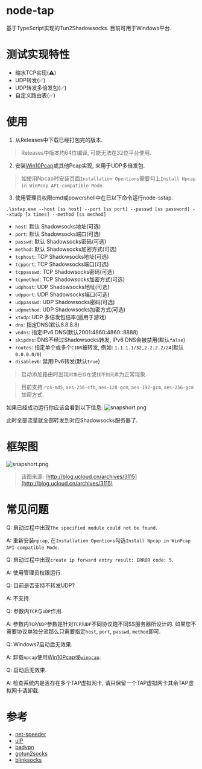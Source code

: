 # node-tap
基于TypeScript实现的Tun2Shadowsocks.
目前可用于Windows平台.

# 测试实现特性
* 缩水TCP实现(⚠️)
* UDP转发(✅)
* UDP转发多倍发包(✅)
* 自定义路由表(✅)

# 使用

1) 从Releases中下载已经打包完的版本.
> Releases中版本均64位编译, 可能无法在32位平台使用.
2) 安装[Win10Pcap](http://www.win10pcap.org/)或其他Pcap实现, 来用于UDP多倍发包.
> 如使用Npcap时安装页面`Installation Opentions`需要勾上`Install Npcap in WinPcap API-compatible Mode`. 
3) 使用管理员权限cmd或powershell中在已以下命令运行node-sstap.
```
.\sstap.exe --host [ss host] --port [ss port] --passwd [ss password] --xtudp [x times] --method [ss method]
```

* `host`: 默认 Shadowsocks地址(可选)
* `port`: 默认 Shadowsocks端口(可选)
* `passwd`: 默认 Shadowsocks密码(可选)
* `method`: 默认 Shadowsocks加密方式(可选)
* `tcphost`: TCP Shadowsocks地址(可选)
* `tcpport`: TCP Shadowsocks端口(可选)
* `tcppasswd`: TCP Shadowsocks密码(可选)
* `tcpmethod`: TCP Shadowsocks加密方式(可选)
* `udphost`: UDP Shadowsocks地址(可选)
* `udpport`: UDP Shadowsocks端口(可选)
* `udppasswd`: UDP Shadowsocks密码(可选)
* `udpmethod`: UDP Shadowsocks加密方式(可选)
* `xtudp`: UDP 多倍发包倍率(适用于游戏)
* `dns`: 指定DNS(默认8.8.8.8)
* `v6dns`: 指定IPv6 DNS(默认2001:4860:4860::8888)
* `skipdns`: DNS不经过Shadowsocks转发, IPv6 DNS会被禁用(默认`false`)
* `routes`: 指定单个或多个`CIDR`被转发, 例如: `1.1.1.1/32,2.2.2.2/24`(默认`0.0.0.0/0`)
* `disablev6`: 禁用IPv6转发(默认`true`)

> 启动添加路由时出现`对象已存在`或`找不到元素`为正常现象.

> 目前支持 `rc4-md5`, `aes-256-cfb`, `aes-128-gcm`, `aes-192-gcm`, `aes-256-gcm` 加密方式.

如果已经成功运行你应该会看到以下信息:
![snapshort.png](https://i.loli.net/2018/03/31/5abf7da82d4d1.png)

此时全部流量就全部转发到对应Shadowsocks服务器了.

# 框架图
![snapshort.png](https://i.loli.net/2018/03/31/5abf8255372bd.png)
> 该图来源: [http://blog.ucloud.cn/archives/3115](http://blog.ucloud.cn/archives/3115)

# 常见问题
Q: 启动过程中出现`The specified module could not be found`.

A: 重新安装`npcap`, 在`Installation Opentions`勾选`Install Npcap in WinPcap API-compatible Mode`.

Q: 启动过程中出现`create ip forward entry result: ERROR code: 5`.

A: 使用管理员权限运行.

Q: 目前是否支持不转发UDP?

A: 不支持.

Q: 参数内`TCP`与`UDP`作用.

A: 参数内`TCP`/`UDP`参数是针对`TCP`/`UDP`不同协议跑不同SS服务器所设计的. 如果您不需要协议单独分流那么只需要指定`host`, `port`, `passwd`, `method`即可.

Q: Windows7启动后无效果.

A: 卸载`npcap`使用[Win10Pcap](http://www.win10pcap.org/)或[`winpcap`](https://www.winpcap.org/).

Q: 启动后无效果.

A: 检查系统内是否存在多个TAP虚拟网卡, 请只保留一个TAP虚拟网卡其余TAP虚拟网卡请卸载.

# 参考
* [net-speeder](https://github.com/snooda/net-speeder)
* [uIP](https://en.wikipedia.org/wiki/UIP_(micro_IP))
* [badvpn](https://github.com/ambrop72/badvpn)
* [gotun2socks](https://github.com/yinghuocho/gotun2socks)
* [blinksocks](https://github.com/blinksocks/blinksocks)
